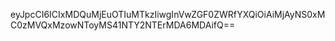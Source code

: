 eyJpcCI6ICIxMDQuMjEuOTIuMTkzIiwgInVwZGF0ZWRfYXQiOiAiMjAyNS0xMC0zMVQxMzowNToyMS41NTY2NTErMDA6MDAifQ==